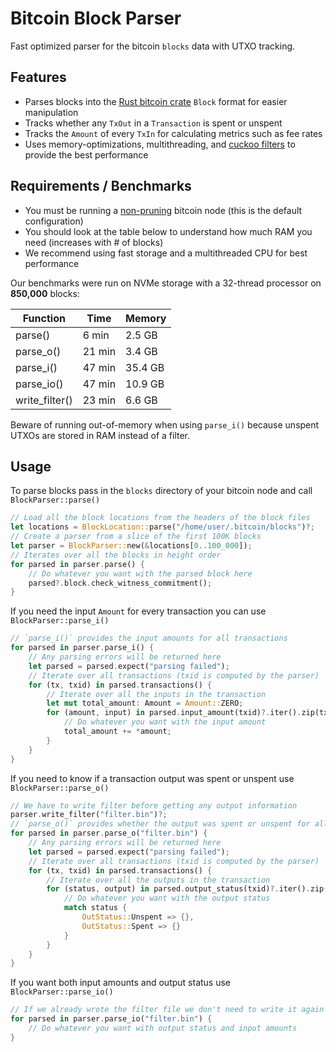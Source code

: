 # Bitcoin Block Parser

Fast optimized parser for the bitcoin `blocks` data with UTXO tracking.

## Features
- Parses blocks into the [Rust bitcoin crate](https://crates.io/crates/bitcoin) `Block` format for easier manipulation
- Tracks whether any `TxOut` in a `Transaction` is spent or unspent
- Tracks the `Amount` of every `TxIn` for calculating metrics such as fee rates
- Uses memory-optimizations, multithreading, and [cuckoo filters](https://en.wikipedia.org/wiki/Cuckoo_filter) to
  provide the best performance

## Requirements / Benchmarks
- You must be running a [non-pruning](https://bitcoin.org/en/full-node#reduce-storage) bitcoin node (this is the default configuration)
- You should look at the table below to understand how much RAM you need (increases with # of blocks)
- We recommend using fast storage and a multithreaded CPU for best performance

Our benchmarks were run on NVMe storage with a 32-thread processor on **850,000** blocks:

| Function       | Time   | Memory  |
|----------------|--------|---------|
| parse()        | 6 min  | 2.5 GB  |
| parse_o()      | 21 min | 3.4 GB  |
| parse_i()      | 47 min | 35.4 GB |
| parse_io()     | 47 min | 10.9 GB |
| write_filter() | 23 min | 6.6 GB  |

Beware of running out-of-memory when using `parse_i()` because unspent UTXOs are stored in RAM instead of a filter.

## Usage
To parse blocks pass in the `blocks` directory of your bitcoin node and call `BlockParser::parse()`
```rust
// Load all the block locations from the headers of the block files
let locations = BlockLocation::parse("/home/user/.bitcoin/blocks")?;
// Create a parser from a slice of the first 100K blocks
let parser = BlockParser::new(&locations[0..100_000]);
// Iterates over all the blocks in height order
for parsed in parser.parse() {
    // Do whatever you want with the parsed block here
    parsed?.block.check_witness_commitment();
}
```

If you need the input `Amount` for every transaction you can use `BlockParser::parse_i()`
```rust
// `parse_i()` provides the input amounts for all transactions
for parsed in parser.parse_i() {
    // Any parsing errors will be returned here
    let parsed = parsed.expect("parsing failed");
    // Iterate over all transactions (txid is computed by the parser)
    for (tx, txid) in parsed.transactions() {
        // Iterate over all the inputs in the transaction
        let mut total_amount: Amount = Amount::ZERO;
        for (amount, input) in parsed.input_amount(txid)?.iter().zip(tx.input.iter()) {
            // Do whatever you want with the input amount
            total_amount += *amount;
        }
    }
}
```

If you need to know if a transaction output was spent or unspent use `BlockParser::parse_o()`
```rust
// We have to write filter before getting any output information
parser.write_filter("filter.bin")?;
// `parse_o()` provides whether the output was spent or unspent for all transactions
for parsed in parser.parse_o("filter.bin") {
    // Any parsing errors will be returned here
    let parsed = parsed.expect("parsing failed");
    // Iterate over all transactions (txid is computed by the parser)
    for (tx, txid) in parsed.transactions() {
        // Iterate over all the outputs in the transaction
        for (status, output) in parsed.output_status(txid)?.iter().zip(tx.output.iter()) {
            // Do whatever you want with the output status
            match status {
                OutStatus::Unspent => {},
                OutStatus::Spent => {}
            }
        }
    }
}
```

If you want both input amounts and output status use `BlockParser::parse_io()`
```rust
// If we already wrote the filter file we don't need to write it again for the same blocks
for parsed in parser.parse_io("filter.bin") {
    // Do whatever you want with output status and input amounts
}
```